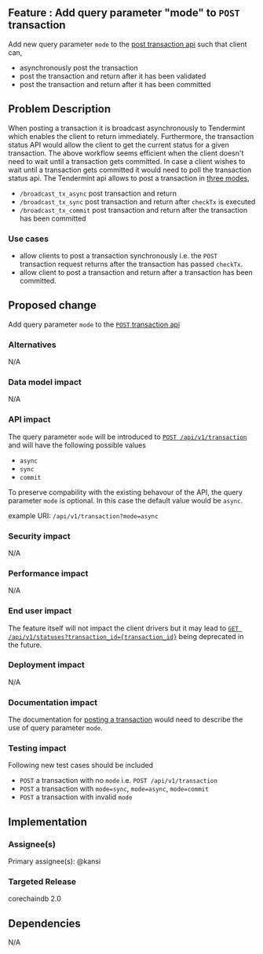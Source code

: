 <!---
Copyright © 2020 Interplanetary Database Association e.V.,
corechaindb and IPDB software contributors.
SPDX-License-Identifier: (Apache-2.0 AND CC-BY-4.0)
Code is Apache-2.0 and docs are CC-BY-4.0
--->

## Feature : Add query parameter "mode" to `POST` transaction
Add new query parameter `mode` to the [post transaction api](https://docs.corechaindb.com/projects/server/en/latest/http-client-server-api.html#post--api-v1-transactions) such that client can,
- asynchronously post the transaction
- post the transaction and return after it has been validated
- post the transaction and return after it has been committed

## Problem Description
When posting a transaction it is broadcast asynchronously to Tendermint which enables the client to return immediately. Furthermore, the transaction status API would allow the client to get the current status for a given transaction. The above workflow seems efficient when the client doesn't need to wait until a transaction gets committed. In case a client wishes to wait until a transaction gets committed it would need to poll the transaction status api. 
The Tendermint api allows to post a transaction in [three modes](https://tendermint.com/docs/tendermint-core/using-tendermint.html#broadcast-api),

- `/broadcast_tx_async` post transaction and return
- `/broadcast_tx_sync` post transaction and return after `checkTx` is executed
- `/broadcast_tx_commit` post transaction and return after the transaction has been committed

### Use cases
- allow clients to post a transaction synchronously i.e. the `POST` transaction request returns after the transaction has passed `checkTx`.
- allow client to post a transaction and return after a transaction has been committed.

## Proposed change
Add query parameter `mode` to the [`POST` transaction api](https://docs.corechaindb.com/projects/server/en/latest/http-client-server-api.html#post--api-v1-transactions)

### Alternatives
N/A

### Data model impact
N/A

### API impact
The query parameter `mode` will be introduced to [`POST /api/v1/transaction`](https://docs.corechaindb.com/projects/server/en/latest/http-client-server-api.html#post--api-v1-transactions) and will have the following possible values
- `async`
- `sync`
- `commit`

To preserve compability with the existing behavour of the API, the query parameter `mode` is optional. In this case the default value would be `async`.


example URI: `/api/v1/transaction?mode=async`

### Security impact
N/A

### Performance impact
N/A

### End user impact
The feature itself will not impact the client drivers but it may lead to [`GET /api/v1/statuses?transaction_id={transaction_id}`](https://docs.corechaindb.com/projects/server/en/latest/http-client-server-api.html#get--api-v1-statuses?transaction_id=transaction_id) being deprecated in the future.

### Deployment impact
N/A

### Documentation impact
The documentation for [posting a transaction](https://docs.corechaindb.com/projects/server/en/latest/http-client-server-api.html#post--api-v1-transactions) would need to describe the use of query parameter `mode`.

### Testing impact
Following new test cases should be included
- `POST` a transaction with no `mode` i.e. `POST /api/v1/transaction`
- `POST` a transaction with `mode=sync`, `mode=async`, `mode=commit`
- `POST` a transaction with invalid `mode`

## Implementation

### Assignee(s)
Primary assignee(s): @kansi

### Targeted Release
corechaindb 2.0

## Dependencies
N/A
